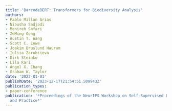 ```yaml
---
title: 'BarcodeBERT: Transformers for Biodiversity Analysis'
authors:
- Pablo Millan Arias
- Niousha Sadjadi
- Monireh Safari
- ZeMing Gong
- Austin T. Wang
- Scott C. Lowe
- Joakim Bruslund Haurum
- Iuliia Zarubiieva
- Dirk Steinke
- Lila Kari
- Angel X. Chang
- Graham W. Taylor
date: '2023-01-01'
publishDate: '2023-12-17T21:54:51.509943Z'
publication_types:
- paper-conference
publication: '*Proceedings of the NeurIPS Workshop on Self-Supervised Learning: Theory
  and Practice*'
---
```

